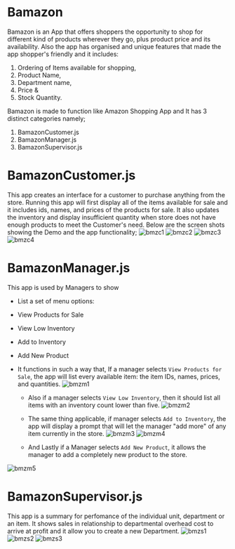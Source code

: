# Bamazon
Bamazon is an App that offers shoppers the opportunity to shop for different kind of products wherever they go, plus product price and its availability. Also the app has organised and unique features that made the app shopper's friendly and it includes:
1. Ordering of Items available for shopping,
2. Product Name,
3. Department name,
4. Price &
5. Stock Quantity.

Bamazon is made to function like Amazon Shopping App and  It has 3 distinct categories namely;
1. BamazonCustomer.js
2. BamazonManager.js
3. BamazonSupervisor.js

# BamazonCustomer.js
 This app creates an interface for a customer to purchase anything from the store. Running this app will first display all of the items available for sale and it includes ids, names, and prices of the products for sale. It also updates the inventory and display insufficient quantity when store does not have enough products to meet the Customer's need. Below are the screen shots showing the Demo and the app functionality;
![bmzc1](Assets/bmzc1.png)
![bmzc2](Assets/bmzc2.png)
![bmzc3](Assets/bmzc3.png)
![bmzc4](Assets/bmzc4.png)

# BamazonManager.js
This app is used by Managers to show

* List a set of menu options:

* View Products for Sale
    
 * View Low Inventory
    
 * Add to Inventory
    
* Add New Product

* It functions in such a way that, If a manager selects `View Products for Sale`, the app will list every available item: the item IDs, names, prices, and quantities.
 ![bmzm1](Assets/bmzm1.png)

  * Also if a manager selects `View Low Inventory`, then it should list all items with an inventory count lower than five.
![bmzm2](Assets/bmzm2.png)

  * The same thing applicable, if  manager selects `Add to Inventory`, the app will display a prompt that will let the manager "add more" of any item currently in the store.
  ![bmzm3](Assets/bmzm3.png)
  ![bmzm4](Assets/bmzm4.png)

  * And Lastly if a Manager selects `Add New Product`, it allows the manager to add a completely new product to the store.

![bmzm5](Assets/bmzm5.png)

# BamazonSupervisor.js
This app is a summary for perfomance of the individual unit, department or an item. It shows sales in relationship to departmental overhead cost to arrive at profit and it allow you to create a new Department.
![bmzs1](Assets/bmzs1.png)
![bmzs2](Assets/bmzs2.png)
![bmzs3](Assets/bmzs3.png)